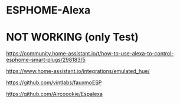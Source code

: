 # ESPHOME-Alexa

# NOT WORKING (only Test)

https://community.home-assistant.io/t/how-to-use-alexa-to-control-esphome-smart-plugs/298183/5

https://www.home-assistant.io/integrations/emulated_hue/

https://github.com/vintlabs/fauxmoESP

https://github.com/Aircoookie/Espalexa
